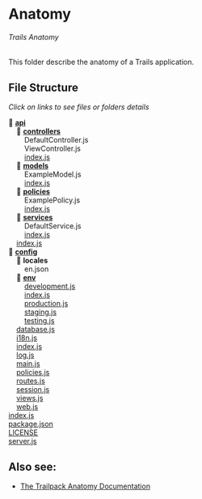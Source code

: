# Anatomy
###### Trails Anatomy
This folder describe the anatomy of a Trails application.

## File Structure 
*Click on links to see files or folders details*

:file_folder: [**api**](trailsProject/api) <br>
&nbsp;&nbsp;&nbsp;&nbsp;:file_folder: [**controllers**](trailsProject/api/controllers) <br> 
&nbsp;&nbsp;&nbsp;&nbsp;&nbsp;&nbsp;&nbsp;&nbsp;DefaultController.js <br>
&nbsp;&nbsp;&nbsp;&nbsp;&nbsp;&nbsp;&nbsp;&nbsp;ViewController.js <br>
&nbsp;&nbsp;&nbsp;&nbsp;&nbsp;&nbsp;&nbsp;&nbsp;[index.js](index.md) <br>
&nbsp;&nbsp;&nbsp;&nbsp;:file_folder: [**models**](trailsProject/api/models) <br>
&nbsp;&nbsp;&nbsp;&nbsp;&nbsp;&nbsp;&nbsp;&nbsp;ExampleModel.js <br>
&nbsp;&nbsp;&nbsp;&nbsp;&nbsp;&nbsp;&nbsp;&nbsp;[index.js](index.md) <br>
&nbsp;&nbsp;&nbsp;&nbsp;:file_folder: [**policies**](trailsProject/api/policies) <br>
&nbsp;&nbsp;&nbsp;&nbsp;&nbsp;&nbsp;&nbsp;&nbsp;ExamplePolicy.js <br>
&nbsp;&nbsp;&nbsp;&nbsp;&nbsp;&nbsp;&nbsp;&nbsp;[index.js](index.md) <br>
&nbsp;&nbsp;&nbsp;&nbsp;:file_folder: [**services**](trailsProject/api/services) <br>
&nbsp;&nbsp;&nbsp;&nbsp;&nbsp;&nbsp;&nbsp;&nbsp;DefaultService.js <br>
&nbsp;&nbsp;&nbsp;&nbsp;&nbsp;&nbsp;&nbsp;&nbsp;[index.js](index.md) <br>
&nbsp;&nbsp;&nbsp;&nbsp;[index.js](index.md) <br>
:file_folder: [**config**](trailsProject/config) <br>
&nbsp;&nbsp;&nbsp;&nbsp;:file_folder: **locales** <br>
&nbsp;&nbsp;&nbsp;&nbsp;&nbsp;&nbsp;&nbsp;&nbsp;en.json <br>
&nbsp;&nbsp;&nbsp;&nbsp;:file_folder: [**env**](trailsProject/config/env/README.md) <br>
&nbsp;&nbsp;&nbsp;&nbsp;&nbsp;&nbsp;&nbsp;&nbsp;[development.js](trailsProject/config/env/env.md) <br>
&nbsp;&nbsp;&nbsp;&nbsp;&nbsp;&nbsp;&nbsp;&nbsp;[index.js](index.md) <br>
&nbsp;&nbsp;&nbsp;&nbsp;&nbsp;&nbsp;&nbsp;&nbsp;[production.js](trailsProject/config/env/env.md) <br>
&nbsp;&nbsp;&nbsp;&nbsp;&nbsp;&nbsp;&nbsp;&nbsp;[staging.js](trailsProject/config/env/env.md) <br>
&nbsp;&nbsp;&nbsp;&nbsp;&nbsp;&nbsp;&nbsp;&nbsp;[testing.js](trailsProject/config/env/env.md) <br>
&nbsp;&nbsp;&nbsp;&nbsp;[database.js](trailsProject/config/database.md) <br>
&nbsp;&nbsp;&nbsp;&nbsp;[i18n.js](trailsProject/config/i18n.md) <br>
&nbsp;&nbsp;&nbsp;&nbsp;[index.js](index.md) <br>
&nbsp;&nbsp;&nbsp;&nbsp;[log.js](trailsProject/config/log.md) <br>
&nbsp;&nbsp;&nbsp;&nbsp;[main.js](trailsProject/config/main.md) <br>
&nbsp;&nbsp;&nbsp;&nbsp;[policies.js](trailsProject/config/policies.md) <br>
&nbsp;&nbsp;&nbsp;&nbsp;[routes.js](trailsProject/config/routes.md) <br>
&nbsp;&nbsp;&nbsp;&nbsp;[session.js](trailsProject/config/session.md) <br>
&nbsp;&nbsp;&nbsp;&nbsp;[views.js](trailsProject/config/views.md) <br>
&nbsp;&nbsp;&nbsp;&nbsp;[web.js](trailsProject/config/web.md) <br>
[index.js](index.md) <br>
[package.json](trailsProject/package.md) <br>
[LICENSE](trailsProject/LICENSE.md) <br>
[server.js](trailsProject/server.md) <br>

## Also see: 
- [The Trailpack Anatomy Documentation]()
